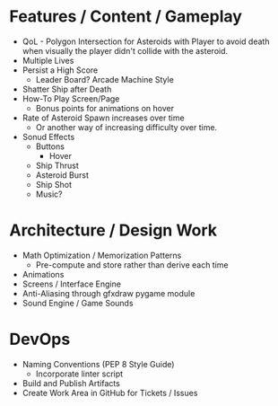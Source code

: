 
# Features / Content / Gameplay

- QoL - Polygon Intersection for Asteroids with Player to avoid death when
    visually the player didn't collide with the asteroid.
- Multiple Lives
- Persist a High Score
    - Leader Board? Arcade Machine Style
- Shatter Ship after Death
- How-To Play Screen/Page
    - Bonus points for animations on hover
- Rate of Asteroid Spawn increases over time
    - Or another way of increasing difficulty over time. 
- Sonud Effects
    - Buttons
        - Hover
    - Ship Thrust
    - Asteroid Burst
    - Ship Shot
    - Music?

# Architecture / Design Work
- Math Optimization / Memorization Patterns
    - Pre-compute and store rather than derive each time
- Animations
- Screens / Interface Engine
- Anti-Aliasing through gfxdraw pygame module
- Sound Engine / Game Sounds

# DevOps
- Naming Conventions (PEP 8 Style Guide)
    - Incorporate linter script
- Build and Publish Artifacts
- Create Work Area in GitHub for Tickets / Issues


